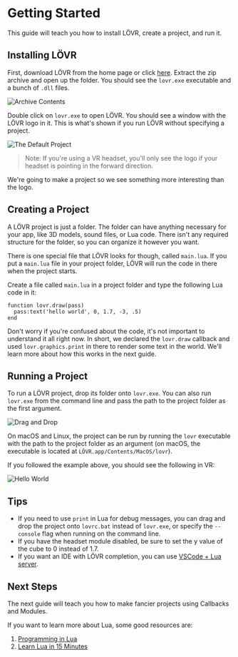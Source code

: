 Getting Started
===

This guide will teach you how to install LÖVR, create a project, and run it.

Installing LÖVR
---

First, download LÖVR from the home page or click [here](https://lovr.org/download).  Extract the
zip archive and open up the folder.  You should see the `lovr.exe` executable and a bunch of `.dll`
files.

![Archive Contents](https://lovr.org/static/img/dlls.png)

Double click on `lovr.exe` to open LÖVR.  You should see a window with the LÖVR logo in it.  This is
what's shown if you run LÖVR without specifying a project.

![The Default Project](https://lovr.org/static/img/nogame.png)

> Note: If you're using a VR headset, you'll only see the logo if your headset is pointing in the
> forward direction.

We're going to make a project so we see something more interesting than the logo.

Creating a Project
---

A LÖVR project is just a folder.  The folder can have anything necessary for your app, like 3D
models, sound files, or Lua code.  There isn't any required structure for the folder, so you can
organize it however you want.

There is one special file that LÖVR looks for though, called `main.lua`.  If you put a `main.lua`
file in your project folder, LÖVR will run the code in there when the project starts.

Create a file called `main.lua` in a project folder and type the following Lua code in it:

    function lovr.draw(pass)
      pass:text('hello world', 0, 1.7, -3, .5)
    end

Don't worry if you're confused about the code, it's not important to understand it all right now.
In short, we declared the `lovr.draw` callback and used `lovr.graphics.print` in there to render
some text in the world.  We'll learn more about how this works in the next guide.

Running a Project
---

To run a LÖVR project, drop its folder onto `lovr.exe`.  You can also run `lovr.exe` from the
command line and pass the path to the project folder as the first argument.

![Drag and Drop](https://lovr.org/static/img/dragonDrop.png)

On macOS and Linux, the project can be run by running the `lovr` executable with the path to the
project folder as an argument (on macOS, the executable is located at
`LÖVR.app/Contents/MacOS/lovr`).

If you followed the example above, you should see the following in VR:

![Hello World](https://lovr.org/static/img/helloWorld.png)

Tips
---

- If you need to use `print` in Lua for debug messages, you can drag and drop the project onto
  `lovrc.bat` instead of `lovr.exe`, or specify the `--console` flag when running on the command
  line.
- If you have the headset module disabled, be sure to set the y value of the cube to 0 instead of
  1.7.
- If you want an IDE with LÖVR completion, you can use [VSCode + Lua server](https://gist.github.com/ussaohelcim/9eca6eaa903eefff07b4f3e2019de915).

Next Steps
---

The next guide will teach you how to make fancier projects using <a data-key="Callbacks_and_Modules">Callbacks and Modules</a>.

If you want to learn more about Lua, some good resources are:

1. [Programming in Lua](https://www.lua.org/pil/contents.html)
2. [Learn Lua in 15 Minutes](http://tylerneylon.com/a/learn-lua/)
